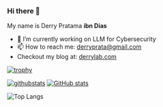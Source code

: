 ### Hi there 👋

My name is Derry Pratama **ibn Dias**

- 🔭 I’m currently working on LLM for Cybersecurity
- 📫 How to reach me: derryprata@gmail.com
- Checkout my blog at: [derrylab.com](https://derrylab.com)

[![trophy](https://github-profile-trophy.vercel.app/?username=ibndias&theme=onedark)](https://github.com/ryo-ma/github-profile-trophy)

[![githubstats](https://github-readme-stats.vercel.app/api/?username=ibndias&theme=dark&show_icons=true)](https://github-readme-stats.vercel.app/api/?username=ibndias&theme=dark&show_icons=true)
[![GitHub stats](https://github-readme-stats.vercel.app/api?username=ibndias&custom_title=Stats&rank_icon=percentile&hide=prs&show=reviews,discussions_started&show_icons=true&count_private=true)](https://github.com/anuraghazra/github-readme-stats)

![Top Langs](https://github-readme-stats.vercel.app/api/top-langs/?username=ibndias&theme=dark&layout=compact)
<!--
**ibndias/ibndias** is a ✨ _special_ ✨ repository because its `README.md` (this file) appears on your GitHub profile.

Here are some ideas to get you started:

- 🔭 I’m currently working on ...
- 🌱 I’m currently learning ...
- 👯 I’m looking to collaborate on ...
- 🤔 I’m looking for help with ...
- 💬 Ask me about ...
- 📫 How to reach me: ...
- 😄 Pronouns: ...
- ⚡ Fun fact: ...
-->
